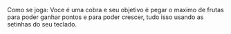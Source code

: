 Como se joga: Voce é uma cobra e seu objetivo é pegar o maximo de frutas para poder ganhar pontos e para poder crescer, tudo isso usando as setinhas do seu teclado.
